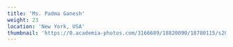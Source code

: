 ```yaml
---
title: 'Ms. Padma Ganesh'
weight: 23
location: 'New York, USA'
thumbnail: 'https://0.academia-photos.com/3166689/18820090/18780115/s200_k.kalyanasundaram.jpg'
---
```

